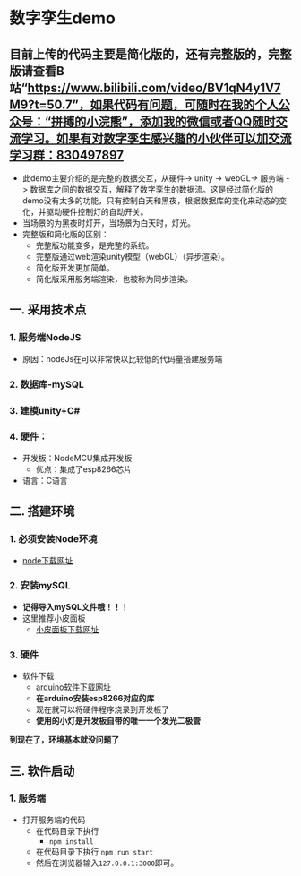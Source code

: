 # 数字孪生demo
## 目前上传的代码主要是简化版的，还有完整版的，完整版请查看B站“https://www.bilibili.com/video/BV1qN4y1V7M9?t=50.7”，如果代码有问题，可随时在我的个人公众号：“拼搏的小浣熊”，添加我的微信或者QQ随时交流学习。如果有对数字孪生感兴趣的小伙伴可以加交流学习群：830497897
+ 此demo主要介绍的是完整的数据交互，从硬件-> unity -> webGL->  服务端 -> 数据库之间的数据交互，解释了数字孪生的数据流。这是经过简化版的demo没有太多的功能，只有控制白天和黑夜，根据数据库的变化来动态的变化，并驱动硬件控制灯的自动开关。
+ 当场景的为黑夜时灯开，当场景为白天时，灯光。
+ 完整版和简化版的区别：
  + 完整版功能变多，是完整的系统。
  + 完整版通过web渲染unity模型（webGL）（异步渲染）。
  + 简化版开发更加简单。
  + 简化版采用服务端渲染，也被称为同步渲染。

## 一. 采用技术点

### 1. 服务端NodeJS

+ 原因：nodeJs在可以非常快以比较低的代码量搭建服务端

### 2. 数据库-mySQL

### 3. 建模unity+C#

### 4. 硬件：

+ 开发板：NodeMCU集成开发板
  + 优点：集成了esp8266芯片
+ 语言：C语言

## 二. 搭建环境

### 1. 必须安装Node环境

+ [node下载网址](https://nodejs.org/en/)

### 2. 安装mySQL

+ **记得导入mySQL文件哦！！！**
+ 这里推荐小皮面板
  + [小皮面板下载网址](https://www.xp.cn/download.html)

### 3. 硬件

+ 软件下载
  + [arduino软件下载网址](https://www.arduino.cc/en/software)
  + **在arduino安装esp8266对应的库**
  + 现在就可以将硬件程序烧录到开发板了
  + **使用的小灯是开发板自带的唯一一个发光二极管**

**到现在了，环境基本就没问题了**

## 三. 软件启动

### 1. 服务端

+ 打开服务端的代码
  + 在代码目录下执行
    + `npm install`
  + 在代码目录下执行 `npm run start`
  + 然后在浏览器输入`127.0.0.1:3000`即可。

